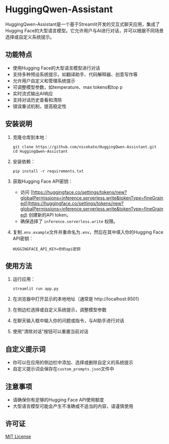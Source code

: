 # HuggingQwen-Assistant

HuggingQwen-Assistant是一个基于Streamlit开发的交互式聊天应用，集成了Hugging Face的大型语言模型。它允许用户与AI进行对话，并可以根据不同场景选择或自定义系统提示。

## 功能特点

- 使用Hugging Face的大型语言模型进行对话
- 支持多种预设系统提示，如翻译助手、代码解释器、创意写作等
- 允许用户自定义和管理系统提示
- 可调整模型参数，如temperature、max tokens和top p
- 实时流式输出AI响应
- 支持对话历史查看和清除
- 错误重试机制，提高稳定性

## 安装说明

1. 克隆仓库到本地：

   ```
   git clone https://github.com/nicekate/HuggingQwen-Assistant.git
   cd HuggingQwen-Assistant
   ```

2. 安装依赖：

   ```
   pip install -r requirements.txt
   ```

3. 获取Hugging Face API密钥：
   - 访问 [https://huggingface.co/settings/tokens/new?globalPermissions=inference.serverless.write&tokenType=fineGrained](https://huggingface.co/settings/tokens/new?globalPermissions=inference.serverless.write&tokenType=fineGrained) 创建新的API token。
   - 确保选择了 `inference.serverless.write` 权限。

4. 复制`.env.example`文件并重命名为`.env`，然后在其中填入你的Hugging Face API密钥：

   ```
   HUGGINGFACE_API_KEY=你的api密钥
   ```

## 使用方法

1. 运行应用：

   ```
   streamlit run app.py
   ```

2. 在浏览器中打开显示的本地地址（通常是 http://localhost:8501）

3. 在侧边栏选择或自定义系统提示，调整模型参数

4. 在聊天输入框中输入你的问题或指令，与AI助手进行对话

5. 使用"清除对话"按钮可以重置当前对话

## 自定义提示词

- 你可以在应用的侧边栏中添加、选择或删除自定义的系统提示
- 自定义提示词会保存在`custom_prompts.json`文件中

## 注意事项

- 请确保你有足够的Hugging Face API使用额度
- 大型语言模型可能会产生不准确或不适当的内容，请谨慎使用

## 许可证

[MIT License](LICENSE)